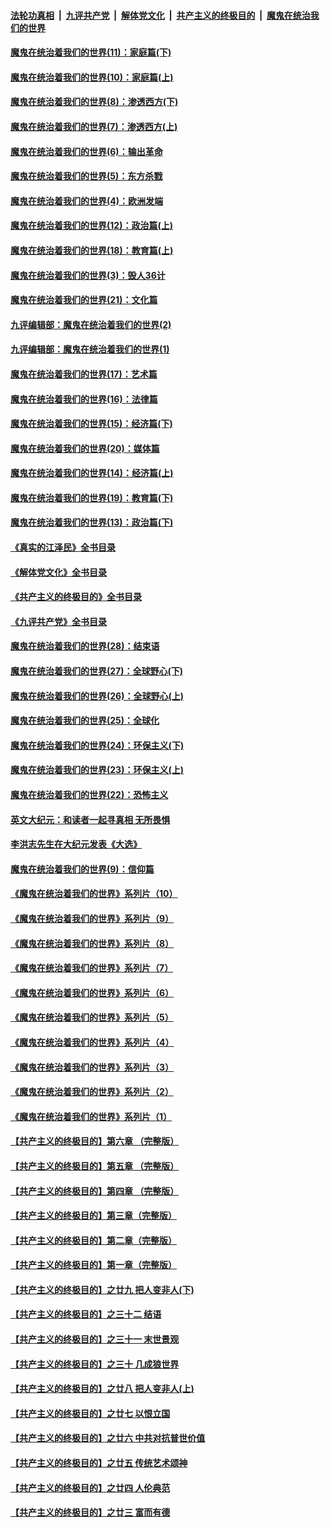 ####  [法轮功真相](../../../../basic/blob/master/README.md?t=12171631) &nbsp;|&nbsp; [九评共产党](../../../../9ping.md/blob/master/README.md?t=12171631) &nbsp;|&nbsp; [解体党文化](../../../../jtdwh.md/blob/master/README.md?t=12171631)  &nbsp;|&nbsp; [共产主义的终极目的](../../../../gczydzjmd.md/blob/master/README.md?t=12171631) &nbsp;|&nbsp; [魔鬼在统治我们的世界](../../../../mgztzwmdsj.md/blob/master/README.md?t=12171631) 

#### [魔鬼在统治着我们的世界(11)：家庭篇(下)](../pages/nsc422/n10440961.md?t=12171631) 

#### [魔鬼在统治着我们的世界(10)：家庭篇(上)](../pages/nsc422/n10435448.md?t=12171631) 

#### [魔鬼在统治着我们的世界(8)：渗透西方(下)](../pages/nsc422/n10429603.md?t=12171631) 

#### [魔鬼在统治着我们的世界(7)：渗透西方(上)](../pages/nsc422/n10426013.md?t=12171631) 

#### [魔鬼在统治着我们的世界(6)：输出革命](../pages/nsc422/n10421536.md?t=12171631) 

#### [魔鬼在统治着我们的世界(5)：东方杀戮](../pages/nsc422/n10417707.md?t=12171631) 

#### [魔鬼在统治着我们的世界(4)：欧洲发端](../pages/nsc422/n10414890.md?t=12171631) 

#### [魔鬼在统治着我们的世界(12)：政治篇(上)](../pages/nsc422/n10444576.md?t=12171631) 

#### [魔鬼在统治着我们的世界(18)：教育篇(上)](../pages/nsc422/n10526970.md?t=12171631) 

#### [魔鬼在统治着我们的世界(3)：毁人36计](../pages/nsc422/n10411583.md?t=12171631) 

#### [魔鬼在统治着我们的世界(21)：文化篇](../pages/nsc422/n10597706.md?t=12171631) 

#### [九评编辑部：魔鬼在统治着我们的世界(2)](../pages/nsc422/n10410036.md?t=12171631) 

#### [九评编辑部：魔鬼在统治着我们的世界(1)](../pages/nsc422/n10406825.md?t=12171631) 

#### [魔鬼在统治着我们的世界(17)：艺术篇](../pages/nsc422/n10499093.md?t=12171631) 

#### [魔鬼在统治着我们的世界(16)：法律篇](../pages/nsc422/n10485969.md?t=12171631) 

#### [魔鬼在统治着我们的世界(15)：经济篇(下)](../pages/nsc422/n10469975.md?t=12171631) 

#### [魔鬼在统治着我们的世界(20)：媒体篇](../pages/nsc422/n10586579.md?t=12171631) 

#### [魔鬼在统治着我们的世界(14)：经济篇(上)](../pages/nsc422/n10457370.md?t=12171631) 

#### [魔鬼在统治着我们的世界(19)：教育篇(下)](../pages/nsc422/n10564808.md?t=12171631) 

#### [魔鬼在统治着我们的世界(13)：政治篇(下)](../pages/nsc422/n10448270.md?t=12171631) 

#### [《真实的江泽民》全书目录](../pages/nsc422/n13721399.md?t=12171631) 

#### [《解体党文化》全书目录](../pages/nsc422/n13721157.md?t=12171631) 

#### [《共产主义的终极目的》全书目录](../pages/nsc422/n13721048.md?t=12171631) 

#### [《九评共产党》全书目录](../pages/nsc422/n13708085.md?t=12171631) 

#### [魔鬼在统治着我们的世界(28)：结束语](../pages/nsc422/n10936246.md?t=12171631) 

#### [魔鬼在统治着我们的世界(27)：全球野心(下)](../pages/nsc422/n10928319.md?t=12171631) 

#### [魔鬼在统治着我们的世界(26)：全球野心(上)](../pages/nsc422/n10900318.md?t=12171631) 

#### [魔鬼在统治着我们的世界(25)：全球化](../pages/nsc422/n10788205.md?t=12171631) 

#### [魔鬼在统治着我们的世界(24)：环保主义(下)](../pages/nsc422/n10695307.md?t=12171631) 

#### [魔鬼在统治着我们的世界(23)：环保主义(上)](../pages/nsc422/n10688613.md?t=12171631) 

#### [魔鬼在统治着我们的世界(22)：恐怖主义](../pages/nsc422/n10614727.md?t=12171631) 

#### [英文大纪元：和读者一起寻真相 无所畏惧](../pages/nsc422/n12542027.md?t=12171631) 

#### [李洪志先生在大纪元发表《大选》](../pages/nsc422/n12534746.md?t=12171631) 

#### [魔鬼在统治着我们的世界(9)：信仰篇](../pages/nsc422/n10432159.md?t=12171631) 

#### [《魔鬼在统治着我们的世界》系列片（10）](../pages/nsc422/n12292670.md?t=12171631) 

#### [《魔鬼在统治着我们的世界》系列片（9）](../pages/nsc422/n12290859.md?t=12171631) 

#### [《魔鬼在统治着我们的世界》系列片（8）](../pages/nsc422/n12287445.md?t=12171631) 

#### [《魔鬼在统治着我们的世界》系列片（7）](../pages/nsc422/n12283425.md?t=12171631) 

#### [《魔鬼在统治着我们的世界》系列片（6）](../pages/nsc422/n12282314.md?t=12171631) 

#### [《魔鬼在统治着我们的世界》系列片（5）](../pages/nsc422/n12281419.md?t=12171631) 

#### [《魔鬼在统治着我们的世界》系列片（4）](../pages/nsc422/n12274024.md?t=12171631) 

#### [《魔鬼在统治着我们的世界》系列片（3）](../pages/nsc422/n12271322.md?t=12171631) 

#### [《魔鬼在统治着我们的世界》系列片（2）](../pages/nsc422/n12269049.md?t=12171631) 

#### [《魔鬼在统治着我们的世界》系列片（1）](../pages/nsc422/n12267575.md?t=12171631) 

#### [【共产主义的终极目的】第六章 （完整版）](../pages/nsc422/n11428913.md?t=12171631) 

#### [【共产主义的终极目的】第五章 （完整版）](../pages/nsc422/n11428912.md?t=12171631) 

#### [【共产主义的终极目的】第四章 （完整版）](../pages/nsc422/n11428907.md?t=12171631) 

#### [【共产主义的终极目的】第三章（完整版）](../pages/nsc422/n11428848.md?t=12171631) 

#### [【共产主义的终极目的】第二章（完整版）](../pages/nsc422/n11428831.md?t=12171631) 

#### [【共产主义的终极目的】第一章（完整版）](../pages/nsc422/n11417651.md?t=12171631) 

#### [【共产主义的终极目的】之廿九 把人变非人(下)](../pages/nsc422/n11344140.md?t=12171631) 

#### [【共产主义的终极目的】之三十二 结语](../pages/nsc422/n11360535.md?t=12171631) 

#### [【共产主义的终极目的】之三十一 末世景观](../pages/nsc422/n11351129.md?t=12171631) 

#### [【共产主义的终极目的】之三十 几成狼世界](../pages/nsc422/n11348280.md?t=12171631) 

#### [【共产主义的终极目的】之廿八 把人变非人(上)](../pages/nsc422/n11340492.md?t=12171631) 

#### [【共产主义的终极目的】之廿七 以恨立国](../pages/nsc422/n11336944.md?t=12171631) 

#### [【共产主义的终极目的】之廿六 中共对抗普世价值](../pages/nsc422/n11324785.md?t=12171631) 

#### [【共产主义的终极目的】之廿五 传统艺术颂神](../pages/nsc422/n11296396.md?t=12171631) 

#### [【共产主义的终极目的】之廿四 人伦典范](../pages/nsc422/n11296397.md?t=12171631) 

#### [【共产主义的终极目的】之廿三 富而有德](../pages/nsc422/n11283598.md?t=12171631) 

